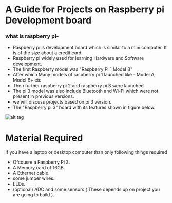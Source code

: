 # A Guide for Projects on Raspberry pi Development board

### what is raspberry pi-

* Raspberry pi is development board which is similar to a mini computer. It is of the size about a credit card.
* Raspberry pi widely used for learning Hardware and Software development. 
* The first Raspberry model was "Raspberry Pi 1 Model B"
* After which Many models of raspberry pi 1 launched like - Model A, Model B+ etc
* Then further raspberry pi 2 and raspberry pi 3 were launched
* The pi 3 model was also include Bluetooth and Wi-Fi which were not present in previous versions.
* we will discuss projects based on pi 3 version.
* The "Raspberry pi 3" board with its features shown in figure below.


![alt tag](https://i.stack.imgur.com/jAlDp.png)

# Material Required
If you have a laptop or desktop computer than only following things required
* Ofcousre a Raspberry Pi 3.
* A Memory card of 16GB.
* A Ethernet cable.
* some jumper wires.
* LEDs.
* (optional) ADC and some sensors ( These depends up on project you are going to build ).
